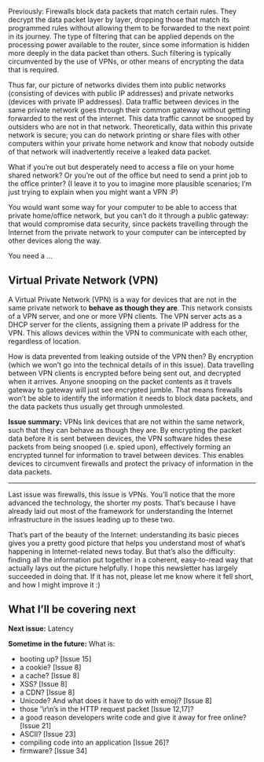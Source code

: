 Previously: Firewalls block data packets that match certain rules. They decrypt the data packet layer by layer, dropping those that match its programmed rules without allowing them to be forwarded to the next point in its journey. The type of filtering that can be applied depends on the processing power available to the router, since some information is hidden more deeply in the data packet than others. Such filtering is typically circumvented by the use of VPNs, or other means of encrypting the data that is required.

Thus far, our picture of networks divides them into public networks (consisting of devices with public IP addresses) and private networks (devices with private IP addresses). Data traffic between devices in the same private network goes through their common gateway without getting forwarded to the rest of the internet. This data traffic cannot be snooped by outsiders who are not in that network. Theoretically, data within this private network is secure; you can do network printing or share files with other computers within your private home network and know that nobody outside of that network will inadvertently receive a leaked data packet.

What if you’re out but desperately need to access a file on your home shared network? Or you’re out of the office but need to send a print job to the office printer? (I leave it to you to imagine more plausible scenarios; I’m just trying to explain when you might want a VPN :P)

You would want some way for your computer to be able to access that private home/office network, but you can’t do it through a public gateway: that would compromise data security, since packets travelling through the Internet from the private network to your computer can be intercepted by other devices along the way.

You need a …

## Virtual Private Network (VPN)

A Virtual Private Network (VPN) is a way for devices that are not in the same private network to **behave as though they are**. This network consists of a VPN server, and one or more VPN clients. The VPN server acts as a DHCP server for the clients, assigning them a private IP address for the VPN. This allows devices within the VPN to communicate with each other, regardless of location.

How is data prevented from leaking outside of the VPN then? By encryption (which we won’t go into the technical details of in this issue). Data travelling between VPN clients is encrypted before being sent out, and decrypted when it arrives. Anyone snooping on the packet contents as it travels gateway to gateway will just see encrypted jumble. That means firewalls won’t be able to identify the information it needs to block data packets, and the data packets thus usually get through unmolested.

**Issue summary:** VPNs link devices that are not within the same network, such that they can behave as though they are. By encrypting the packet data before it is sent between devices, the VPN software hides these packets from being snooped (i.e. spied upon), effectively forming an encrypted tunnel for information to travel between devices. This enables devices to circumvent firewalls and protect the privacy of information in the data packets.

<hr/>

Last issue was firewalls, this issue is VPNs. You’ll notice that the more advanced the technology, the shorter my posts. That’s because I have already laid out most of the framework for understanding the Internet infrastructure in the issues leading up to these two.

That’s part of the beauty of the Internet: understanding its basic pieces gives you a pretty good picture that helps you understand most of what’s happening in Internet-related news today. But that’s also the difficulty: finding all the information put together in a coherent, easy-to-read way that actually lays out the picture helpfully. I hope this newsletter has largely succeeded in doing that. If it has not, please let me know where it fell short, and how I might improve it :)

## What I’ll be covering next

**Next issue:** Latency

**Sometime in the future:** What is:

- booting up? [Issue 15]
- a cookie? [Issue 8]
- a cache? [Issue 8]
- XSS? [Issue 8]
- a CDN? [Issue 8]
- Unicode? And what does it have to do with emoji? [Issue 8]
- those '\r\n’s in the HTTP request packet [Issue 12,17]?
- a good reason developers write code and give it away for free online? [Issue 21]
- ASCII? [Issue 23]
- compiling code into an application [Issue 26]?
- firmware? [Issue 34]
